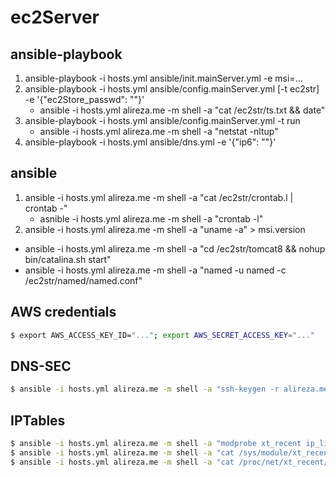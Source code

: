 # ec2Server

## ansible-playbook
1. ansible-playbook -i hosts.yml ansible/init.mainServer.yml -e msi=...
2. ansible-playbook -i hosts.yml ansible/config.mainServer.yml [-t ec2str] -e '{"ec2Store_passwd": ""}'
    + ansible -i hosts.yml alireza.me -m shell -a "cat /ec2str/ts.txt && date"
3. ansible-playbook -i hosts.yml ansible/config.mainServer.yml -t run
    + ansible -i hosts.yml alireza.me -m shell -a "netstat -nltup" 
4. ansible-playbook -i hosts.yml ansible/dns.yml -e '{"ip6": ""}'

## ansible
1. ansible -i hosts.yml alireza.me -m shell -a "cat /ec2str/crontab.l | crontab -"
    + asnible -i hosts.yml alireza.me -m shell -a "crontab -l"
2. ansible -i hosts.yml alireza.me -m shell -a "uname -a" > msi.version
+ ansible -i hosts.yml alireza.me -m shell -a "cd /ec2str/tomcat8 && nohup bin/catalina.sh start"
+ ansible -i hosts.yml alireza.me -m shell -a "named -u named -c /ec2str/named/named.conf"

## AWS credentials
```bash
$ export AWS_ACCESS_KEY_ID="..."; export AWS_SECRET_ACCESS_KEY="..."
```

## DNS-SEC
```bash
$ ansible -i hosts.yml alireza.me -m shell -a "ssh-keygen -r alireza.me"
```

## IPTables
```bash
$ ansible -i hosts.yml alireza.me -m shell -a "modprobe xt_recent ip_list_tot=2048 ip_pkt_list_tot=32"
$ ansible -i hosts.yml alireza.me -m shell -a "cat /sys/module/xt_recent/parameters/ip_list_tot"
$ ansible -i hosts.yml alireza.me -m shell -a "cat /proc/net/xt_recent/DEFAULT"
```
